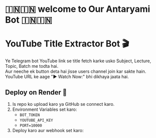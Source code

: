 # 🇮🇳🇮🇳 welcome to Our Antaryami Bot 🇮🇳🇮🇳

# YouTube Title Extractor Bot 🎬

Ye Telegram bot YouTube link se title fetch karke usko Subject, Lecture, Topic, Batch me todta hai.  
Aur neeche ek button deta hai jisse users channel join kar sakte hain.  
YouTube URL ke aage "▶️ Watch Now:" bhi dikhaya jaata hai.  

## Deploy on Render 🚀

1. Is repo ko upload karo ya GitHub se connect karo.
2. Environment Variables set karo:
   - `BOT_TOKEN`
   - `YOUTUBE_API_KEY`
   - `PORT=10000`
3. Deploy karo aur webhook set karo: